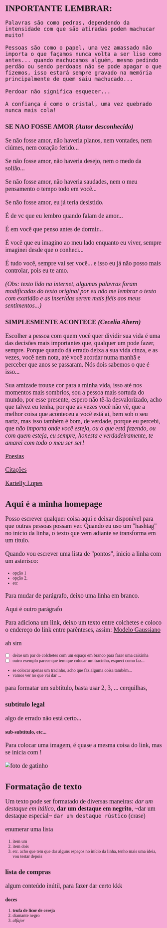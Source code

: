 <style>
 @import url('https://fonts.googleapis.com/css2?family=Niconne&display=swap');
 *{
  font-family: Niconne, cursive;
 }
 
 body, html {
  background-color: #f6aad5;/*#fe5caf*/
 }
 
 p {
  font-size: 20px;
 }
</style>

# INPORTANTE LEMBRAR:

`Palavras são como pedras, dependendo da intensidade com que são atiradas podem machucar muito!`

`Pessoas são como o papel, uma vez amassado não importa o que façamos nunca volta a ser liso como antes... quando machucamos alguém, mesmo pedindo perdão ou sendo perdoaos não se pode apagar o que fizemos, isso estará sempre gravado na memória principalmente de quem saiu machucado...`

`Perdoar não significa esquecer...`

`A confiança é como o cristal, uma vez quebrado nunca mais cola!`


## SE NAO FOSSE AMOR *(Autor desconhecido)*

Se não fosse amor, não haveria planos, nem vontades, nem ciúmes, nem coração ferido...

Se não fosse amor, não haveria desejo, nem o medo da solião...

Se não fosse amor, não haveria saudades, nem o meu pensamento o tempo todo em você...

Se não fosse amor, eu já teria desistido.

É de vc que eu lembro quando falam de amor...

É em você que penso antes de dormir...

É você que eu imagino ao meu lado enquanto eu viver, sempre imaginei desde que o conheci...

É tudo você, sempre vai ser você... e isso eu já não posso mais controlar, pois eu te amo.

*(Obs: texto lido na internet, algumas palavras foram modificadas do texto original por eu não me lembrar o texto com exatidão e as inseridas serem mais fiéis aos meus sentimentos...)*

## SIMPLESMENTE ACONTECE *(Cecelia Ahern)*

Escolher a pessoa com quem você quer dividir sua vida é uma das decisões mais importantes que, qualquer um pode fazer, sempre. Porque quando dá errado deixa a sua vida cinza, e as vezes, você nem nota, até você acordar numa manhã e perceber que anos se passaram. Nós dois sabemos o que é isso...

Sua amizade trouxe cor para a minha vida, isso até nos momentos mais sombrios, sou a pessoa mais sortuda do mundo, por esse presente, espero não tê-la desvalorizado, acho que talvez eu tenha, por que as vezes você não vê, que a melhor coisa que aconteceu a você está aí, bem sob o seu nariz, mas isso também é bom, de verdade, porque eu percebi, que *não importa onde você esteja, ou o que está fazendo, ou com quem esteja, eu sempre, honesta e verdadeiramente, te amarei com todo o meu ser ser!*

[Poesias](poesias/vinicius-de-moraes/soneto-de-fidelidade.md) 

[Citações](citacoes/literarias/cora-coralina.md)

[Karielly Lopes](karielly/sentimentos.md)

# Aqui é a minha homepage


Posso escrever qualquer coisa aqui e deixar disponível para que outras pessoas possam ver.
Quando eu uso um "hashtag" no início da linha, o texto que vem adiante se transforma em um título.

Quando vou escrever uma lista de "pontos", inicio a linha com um asterisco:

* opção 1
* opção 2,
* etc

Para mudar de parágrafo, deixo uma linha em branco.

Aqui é outro parágrafo

Para adiciona um link, deixo um texto entre colchetes e coloco o endereço do link entre parênteses, assim:
[Modelo Gaussiano](http://tiny.cc/gaussiana)

ah sim

 - [ ] deixe um par de colchetes com um espaço em branco para fazer uma caixinha
 - [ ] outro exemplo parece que tem que colocar um tracinho, esqueci como faz...
 
 - se colocar apenas um tracinho, acho que faz alguma coisa também...
 - vamos ver no que vai dar ...
 
 para formatar um subtítulo, basta usar 2, 3, ... cerquilhas,
 
 ## subtítulo legal
 
 algo de errado não está certo...
 
 ### sub-subtítulo, etc...
 
 Para colocar uma imagem, é quase a mesma coisa do link, mas se inicia com !
 
 ![foto de gatinho](https://tse1.mm.bing.net/th?id=OIP.pbN8OZxbMej1QB68a3CkPQHaF7&pid=Api&rs=1&c=1&qlt=95&w=114&h=91)
 
 # Formatação de texto
 Um texto pode ser formatado de diversas maneiras: *dar um destaque em itálico*, **dar um destaque em negrito**, ~dar um destaque especial~ 
 `dar um destaque rústico` (crase)
 
 enumerar uma lista
   1. item um
   2. item dois
   3. etc. acho que tem que dar alguns espaços no início da linha, tenho mais uma ideia, vou testar depois

 ## lista de compras
 
 algum conteúdo inútil, para fazer dar certo kkk
 
 ### doces
 1. **trufa de licor de cereja**
 2. diamante negro
 3. *alfajor*
